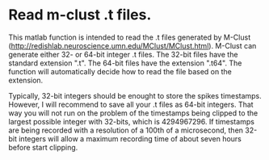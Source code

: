 # Read m-clust .t files.

This matlab function is intended to read the .t files generated by M-Clust (http://redishlab.neuroscience.umn.edu/MClust/MClust.html). M-Clust can generate either 32- or 64-bit integer .t files. The 32-bit files have the standard extension ".t". The 64-bit files have the extension ".t64". The function will automatically decide how to read the file based on the extension.

Typically, 32-bit integers should be enought to store the spikes timestamps. However, I will recommend to save all your .t files as 64-bit integers. That way you will not run on the problem of the timestamps being clipped to the largest possible integer with 32-bits, which is 4294967296. If timestamps are being recorded with a resolution of a 100th of a microsecond, then 32-bit integers will allow a maximum recording time of about seven hours before start clipping.
